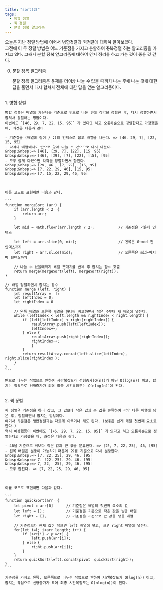 ```yaml
---
title: "sort(2)"
tags:
  - 병합 정렬
  - 퀵 정렬
  - 분할 정복 알고리즘
---
```


오늘은 지난 정렬 방법에 이어서 병합정렬과 퀵정렬에 대하여 알아보겠다.  
그전에 이 두 정렬 방법은 어느 기준점을 가지고 분할하여 ~~정복~~정렬 하는 알고리즘을 가지고 있다. 그래서 분할 정복 알고리즘에 대하여 먼저 정리를 하고 가는 것이 좋을 것 같다.  

0. 분할 정복 알고리즘  

  	분할 정복 알고리즘은 문제를 더이상 나눌 수 없을 때까지 나눈 후에 나눈 것에 대한 답을 풀면서 다시 합쳐서 전체에 대한 답을 얻는 알고리즘이다.  
  <br>
1. 병합 정렬  

  	병합 정렬은 배열의 가운데를 기준으로 반으로 나눈 후에 각각을 정렬한 후, 다시 정렬하면서 합쳐서 정렬하는 방법이다.  
  	이번에도 `[46, 29, 7, 22, 15, 95]` 가 있다고 하고 오름차순으로 정렬한다고 가정했을 때, 과정은 다음과 같다.  
  
	- 기준점을 (배열의 길이 / 2)의 인덱스로 잡고 배열을 나눈다. => [46, 29, 7], [22, 15, 95]  
	- 각각의 배열에서도 반으로 갈라 나눌 수 있으므로 다시 나눈다.  
	&nbsp;&nbsp;=> [46], [29, 7], [22], [15, 95]  
	&nbsp;&nbsp;=> [46], [29], [7], [22], [15], [95]  
	- 모두 잘게 다졌으면 각각을 정렬하면서 합친다.  
	&nbsp;&nbsp;=> [29, 46], [7, 22], [15, 95]  
	&nbsp;&nbsp;=> [7, 22, 29, 46], [15, 95]  
	&nbsp;&nbsp;=> [7, 15, 22, 29, 46, 95]  
  <br>

  	이를 코드로 표현하면 다음과 같다.  
  
	```
	function mergeSort (arr) {
		if (arr.length < 2) {
			return arr;
		}
		
		let mid = Math.floor(arr.length / 2);			// 기준점은 가운데 인덱스
		
		let left = arr.slice(0, mid);					// 왼쪽은 0~mid 전 인덱스까지
		let right = arr.slice(mid);						// 오른쪽은 mid~마지막 인덱스까지
		
		// 나눌 수 없을때까지 배열 쪼개기를 반복 후 합치는 함수 호출
		return merge(mergeSort(left), mergeSort(right));
	}

	// 배열 정렬하면서 합치는 함수
	function merge (left, right) {
		let resultArray = [];
		let leftIndex = 0;
		let rightIndex = 0;
		
		// 왼쪽 배열과 오른쪽 배열을 하나씩 비교하면서 작은 수부터 새 배열에 넣는다.
		while (leftIndex < left.length && rightIndex < right.length) {
			if (left[leftIndex] < right[rightIndex]) {
				resultArray.push(left[leftIndex]);
				leftIndex++;
			} else {
				resultArray.push(right[rightIndex]);
				rightIndex++;
				}
			}
			return resultArray.concat(left.slice(leftIndex), right.slice(rightIndex));
		}
	}
	```
  
  	반으로 나누는 작업으로 인하여 시간복잡도가 선형증가(O(n))가 아닌 O(log(n)) 이고, 합치는 작업으로 선형증가가 되어 최종 시간복잡도는 O(nlog(n))이 된다.  
  <br>
2. 퀵 정렬  

  	퀵 정렬은 기준점을 하나 잡고, 그 값보다 작은 값과 큰 값을 분류하여 각각 다른 배열에 담은 후, 정렬하면서 합치는 방법이다.  
  	여기서 기준점은 병합정렬과는 다르게 아무거나 해도 된다. (보통은 쉽게 제일 첫번째 요소로 한다.)  
  	역시 예상했듯이 이번에도 `[46, 29, 7, 22, 15, 95]` 가 있다고 하고 오름차순으로 정렬한다고 가정했을 때, 과정은 다음과 같다.  
  
	- 46을 기준으로 이보다 작은 값과 큰 값을 분류한다. => [29, 7, 22, 25], 46, [95]  
	- 왼쪽 배열은 분할이 가능하기 때문에 29를 기준으로 다시 분할한다.  
	&nbsp;&nbsp;=> [7, 22, 25], 29, 46, [95]  
	&nbsp;&nbsp;=> 7, [22, 25], 29, 46, [95]  
	&nbsp;&nbsp;=> 7, 22, [25], 29, 46, [95]  
	- 모두 합친다. => [7, 22, 25, 29, 46, 95]  
  <br>

	이를 코드로 표현하면 다음과 같다.  
  
	```
	function quickSort(arr) {
		let pivot = arr[0];		// 기준점은 배열의 첫번째 요소의 값
		let left = [];			// 기준점을 기준으로 작은 값을 넣을 배열
		let right = [];			// 기준점을 기준으로 큰 값을 넣을 배열

		// 기준점보다 현재 값이 작으면 left 배열에 넣고, 크면 right 배열에 넣는다.
		for(let i=1; i<arr.length; i++) {
			if (arr[i] < pivot) {
				left.push(arr[i]);
			} else {
				right.push(arr[i]);
			}
		}
		return quickSort(left).concat(pivot, quickSort(right));
	}
	```
  
  	기준점을 가지고 왼쪽, 오른쪽으로 나누는 작업으로 인하여 시간복잡도가 O(log(n)) 이고, 합치는 작업으로 선형증가가 되어 최종 시간복잡도는 O(nlog(n))이 된다.  
